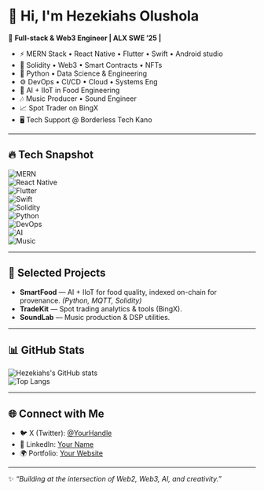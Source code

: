 # 👋 Hi, I'm Hezekiahs Olushola  

🚀 **Full-stack & Web3 Engineer | ALX SWE ’25 |**  

- ⚡ MERN Stack • React Native • Flutter • Swift • Android studio
- 🔗 Solidity • Web3 • Smart Contracts  • NFTs
- 🐍 Python • Data Science & Engineering  
- ⚙️ DevOps • CI/CD • Cloud • Systems Eng  
- 🤖 AI + IIoT in Food Engineering  
- 🎶 Music Producer • Sound Engineer  
- 📈 Spot Trader on BingX  
- 🖥 Tech Support @ Borderless Tech Kano  

---

## 🔥 Tech Snapshot
![MERN](https://img.shields.io/badge/Stack-MERN-green?logo=react)  
![React Native](https://img.shields.io/badge/Mobile-React%20Native-blue?logo=react)  
![Flutter](https://img.shields.io/badge/Mobile-Flutter-blue?logo=flutter)  
![Swift](https://img.shields.io/badge/Mobile-Swift-orange?logo=swift)  
![Solidity](https://img.shields.io/badge/Web3-Solidity-black?logo=ethereum)  
![Python](https://img.shields.io/badge/Data-Python-yellow?logo=python)  
![DevOps](https://img.shields.io/badge/DevOps-CI%2FCD-blue?logo=githubactions)  
![AI](https://img.shields.io/badge/AI-IIoT-red?logo=tensorflow)  
![Music](https://img.shields.io/badge/Creative-Music%20Production-purple?logo=spotify)  

---

## 📌 Selected Projects
- **SmartFood** — AI + IIoT for food quality, indexed on-chain for provenance. *(Python, MQTT, Solidity)*  
- **TradeKit** — Spot trading analytics & tools (BingX).  
- **SoundLab** — Music production & DSP utilities.  

---

## 📊 GitHub Stats
![Hezekiahs's GitHub stats](https://github-readme-stats.vercel.app/api?username=Hezekiahs&show_icons=true&theme=radical)  
![Top Langs](https://github-readme-stats.vercel.app/api/top-langs/?username=Hezekiahs&layout=compact&theme=radical)  

---

## 🌐 Connect with Me
- 🐦 X (Twitter): [@YourHandle](https://x.com/hezekiahsXweb3)  
- 💼 LinkedIn: [Your Name](https://linkedin.com/in/hezekiah-olushola)  
- 🌍 Portfolio: [Your Website](https://hezekiahs.com)  

---
✨ _“Building at the intersection of Web2, Web3, AI, and creativity.”_
